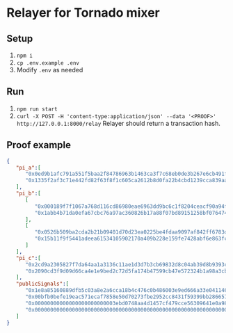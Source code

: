 # Relayer for Tornado mixer
## Setup
1. `npm i`
2. `cp .env.example .env`
3. Modify `.env` as needed

## Run
1. `npm run start`
2. `curl -X POST -H 'content-type:application/json' --data '<PROOF>' http://127.0.0.1:8000/relay`
Relayer should return a transaction hash.

## Proof example
```json
{
   "pi_a":[
      "0x0ed9b1afc791a551f5baa2f84786963b1463ca3f7c68eb0de3b267e6cb491f05",
      "0x1335f2af3c71e442fd82f63f8f1c605ca2612b8d0fa22b4cbd1239cca839aa3d"
   ],
   "pi_b":[
      [
         "0x000189f7f1067a768d116cd86980eae6963dd9bc6c1f8204ceacf90a94f60d81",
         "0x1abb4b71da0efa67cbc76a97ac360826b17a88f07bd89151258bf076474a4804"
      ],
      [
         "0x0526b509ba2cda2b21b09401d70d23ea0225be4fdaa9097af842ff6783d1e0f4",
         "0x15b11f9f5441adeea61534105902170a409b228e159fe7428abf6e863fc05273"
      ]
   ],
   "pi_c":[
      "0x2cd9a2305827f7da64aa1a3136c11ae1d3d7b3cb69832d8c04ab39d8b9393cda",
      "0x2090cd3f9d09d66ca4e1e9bed2c72d5fa174b47599cb47e572324b1a98a3cb7a"
   ],
   "publicSignals":[
      "0x1e8a85160889dfb5c03a8e2a6cca18b4c476c0b486003e9ed666a33e04114658",
      "0x00bfb0befe19eac571ecaf7858e50d70273fbe2952cc8431f59399bb28665796",
      "0x00000000000000000000000003ebd0748aa4d1457cf479cce56309641e0a98f5",
      "0x0000000000000000000000000000000000000000000000000000000000000000"
   ]
}
```
